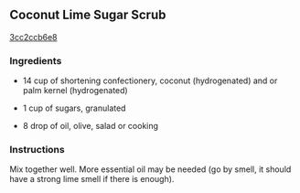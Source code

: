 ## Coconut Lime Sugar Scrub

[3cc2ccb6e8](http://www.food.com/recipe/coconut-lime-sugar-scrub-509455)

### Ingredients

 - 14 cup of shortening confectionery, coconut (hydrogenated) and or palm kernel (hydrogenated)

 - 1 cup of sugars, granulated

 - 8 drop of oil, olive, salad or cooking

### Instructions

Mix together well. More essential oil may be needed (go by smell, it should have a strong lime smell if there is enough).